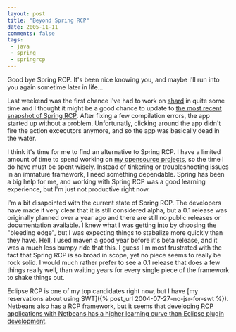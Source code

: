 ```yaml
---
layout: post
title: "Beyond Spring RCP"
date: 2005-11-11
comments: false
tags:
 - java
 - spring
 - springrcp
---
```


Good bye Spring RCP. It's been nice knowing you, and maybe I'll run into you again sometime later in life...



Last weekend was the first chance I've had to work on [shard](http://shard.codecrate.com) in quite some time and I thought it might be a good chance to update to [the most recent snapshot of Spring RCP](http://maven.codecrate.com/spring-rcp). After fixing a few compilation errors, the app started up without a problem. Unfortunatly, clicking around the app didn't fire the action excecutors anymore, and so the app was basically dead in the water.



I think it's time for me to find an alternative to Spring RCP. I have a limited amount of time to spend working on [my opensource projects](http://shard.codecrate.com), so the time I do have must be spent wisely. Instead of tinkering or troubleshooting issues in an immature framework, I need something dependable. Spring has been a big help for me, and working with Spring RCP was a good learning experience, but I'm just not productive right now.



I'm a bit disapointed with the current state of Spring RCP. The developers have made it very clear that it is still considered alpha, but a 0.1 release was originally planned over a year ago and there are still no public releases or documentation available. I knew what I was getting into by choosing the "bleeding edge", but I was expecting things to stabalize more quickly than they have. Hell, I used maven a good year before it's beta release, and it was a much less bumpy ride that this. I guess I'm most frustrated with the fact that Spring RCP is so broad in scope, yet no piece seems to really be rock solid. I would much rather prefer to see a 0.1 release that does a few things really well, than waiting years for every single piece of the framework to shake things out.



Eclipse RCP is one of my top candidates right now, but I have [my reservations about using SWT]({% post_url 2004-07-27-no-jsr-for-swt %}). Netbeans also has a RCP framework, but it seems that [developing RCP applications with Netbeans has a higher learning curve than Eclipse plugin development](http://blogs.sun.com/roller/page/dreamwords/20050328).

